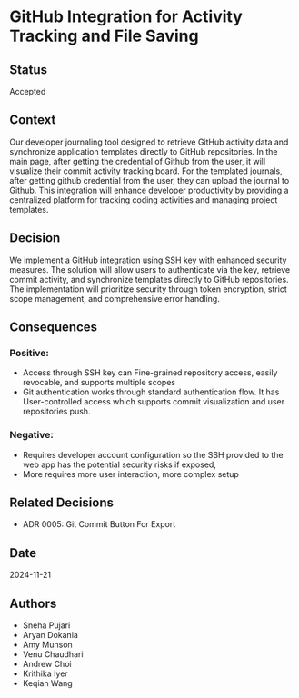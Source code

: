 # GitHub Integration for Activity Tracking and File Saving

## Status
Accepted

## Context
Our developer journaling tool designed to retrieve GitHub activity data and synchronize application templates directly to GitHub repositories. In the main page, after getting the credential of Github from the user, it will visualize their commit activity tracking board. For the templated journals, after getting github credential from the user, they can upload the journal to Github. This integration will enhance developer productivity by providing a centralized platform for tracking coding activities and managing project templates.

## Decision
We implement a GitHub integration using SSH key with enhanced security measures. The solution will allow users to authenticate via the key, retrieve commit activity, and synchronize templates directly to GitHub repositories. The implementation will prioritize security through token encryption, strict scope management, and comprehensive error handling.


## Consequences
### Positive:
-	Access through SSH key can Fine-grained repository access, easily revocable, and supports multiple scopes
-	Git authentication works through standard authentication flow. It has User-controlled access which supports commit visualization and user repositories push.

### Negative:
-	Requires developer account configuration so the SSH provided to the web app has the potential security risks if exposed, 
-   More requires more user interaction, more complex setup


## Related Decisions
* ADR 0005: Git Commit Button For Export

## Date
2024-11-21

## Authors
- Sneha Pujari
- Aryan Dokania
- Amy Munson
- Venu Chaudhari
- Andrew Choi
- Krithika Iyer
- Keqian Wang